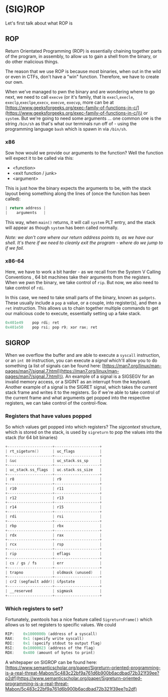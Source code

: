 # \(SIG\)ROP

Let's first talk about what ROP is

## ROP <a id="rop"></a>

Return Orientated Programming \(ROP\) is essentially chaining together parts of the program, in assembly, to allow us to gain a shell from the binary, or do other malicious things.

The reason that we use ROP is because most binaries, when out in the wild or even in CTFs, don't have a "win" function. Therefore, we have to create our own.

When we've managed to pwn the binary and are wondering where to go next, we need to call `execve` \(or it's family, that is `execl`,`execle`, `execlp`,`execlpe`,`execv`, `execve`, `execvp`, more can be at [https://www.geeksforgeeks.org/exec-family-of-functions-in-c/](https://www.geeksforgeeks.org/exec-family-of-functions-in-c/)\) or `system`. But we're going to need some arguments ... one common one is the string `/bin/sh` as that's what our terminals run off of - using the programming language `bash` which is spawn in via `/bin/sh`.

### x86 <a id="x86"></a>

Sow how would we provide our arguments to the function? Well the function will expect it to be called via this:

* &lt;function&gt;
* &lt;exit function / junk&gt;
* &lt;argument&gt;

This is just how the binary expects the arguments to be, with the stack layout being something along the lines of \(once the function has been called\):

```c
| return address |
|    arguments   |
```

This way, when `main()` returns, it will call `system` PLT entry, and the stack will appear as though `system` has been called normally.

_Note: we don't care where our return address points to, as we have our shell. It's there if we need to cleanly exit the program - where do we jump to if we fail._

### x86-64 <a id="x-86-64"></a>

Here, we have to work a bit harder - as we recall from the System V Calling Conventions , 64 bit machines take their arguments from the registers. When we pwn the binary, we take control of `rip`. But now, we also need to take control of `rdi`.

In this case, we need to take small parts of the binary, known as `gadgets`. These usually include a `pop` a value, or a couple, into register\(s\), and then a `ret` instruction. This allows us to chain together multiple commands to get our malicious code to execute, essentially setting up a fake stack.

```c
0x401e49    pop rdi; ret
0x401e50    pop rsi; pop r9; xor rax; ret 
```

## SIGROP <a id="sigrop"></a>

When we overflow the buffer and are able to execute a `syscall` instruction, or an `int 80` instruction, you can execute a _signal_ which'll allow you to do something \(a list of signals can be found here: [https://man7.org/linux/man-pages/man7/signal.7.html](https://man7.org/linux/man-pages/man7/signal.7.html)\). An example of a signal is a SIGSEGV for an invalid memory access, or a SIGINT as an interrupt from the keyboard. Another example of a signal is the SIGRET signal, which takes the current stack frame and writes it to the registers. So if we're able to take control of the current frame and what arguments get popped into the respective registers, we can take control of the control-flow.

### Registers that have values popped <a id="registers-that-have-values-popped"></a>

So which values get popped into which registers? The _sigcontext_ structure, which is stored on the stack, is used by `sigreturn` to pop the values into the stack \(for 64 bit binaries\)

```c
+--------------------+--------------------+
| rt_sigeturn()      | uc_flags           |
+--------------------+--------------------+
| &uc                | uc_stack.ss_sp     |
+--------------------+--------------------+
| uc_stack.ss_flags  | uc.stack.ss_size   |
+--------------------+--------------------+
| r8                 | r9                 |
+--------------------+--------------------+
| r10                | r11                |
+--------------------+--------------------+
| r12                | r13                |
+--------------------+--------------------+
| r14                | r15                |
+--------------------+--------------------+
| rdi                | rsi                |
+--------------------+--------------------+
| rbp                | rbx                |
+--------------------+--------------------+
| rdx                | rax                |
+--------------------+--------------------+
| rcx                | rsp                |
+--------------------+--------------------+
| rip                | eflags             |
+--------------------+--------------------+
| cs / gs / fs       | err                |
+--------------------+--------------------+
| trapno             | oldmask (unused)   |
+--------------------+--------------------+
| cr2 (segfault addr)| &fpstate           |
+--------------------+--------------------+
| __reserved         | sigmask            |
+--------------------+--------------------+
```

### Which registers to set? <a id="which-registers-to-set"></a>

Fortunately, pwntools has a nice feature called `SigreturnFrame()` which allows us to set registers to specific values. We could

```c
RIP:    0x1000000b (address of a syscall)
RAX:    0x1 (specify write syscall)
RDI:    0x1 (specify stdout to output flag)
RSI:    0x10000023 (address of the flag)
RDX:    0x400 (amount of bytes to print)
```

A whitepaper on SIGROP can be found here: [https://www.semanticscholar.org/paper/Sigreturn-oriented-programming-is-a-real-threat-Mabon/5c483c22bf9a761d6b900b6acdbad72b321f39ee?p2df](https://www.semanticscholar.org/paper/Sigreturn-oriented-programming-is-a-real-threat-Mabon/5c483c22bf9a761d6b900b6acdbad72b321f39ee?p2df)​

